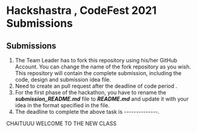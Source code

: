 # Hackshastra , CodeFest 2021 Submissions

## Submissions
1. The Team Leader has to fork this repository using his/her GitHub Account. You can change the name of the fork repository as you wish. This repository will contain the complete submission, including the code, design and submission idea file.
2. Need to create an pull request after the deadline of code period .
3. For the first phase of the hackathon, you have to rename the ***submission_README.md*** file to ***README.md*** and update it with your idea in the format specified in the file.
4. The deadline to complete the above task is --------------.




CHAITUUU WELCOME TO THE NEW CLASS

